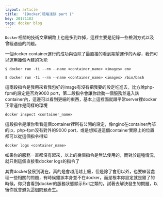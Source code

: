 ```yaml
---
layout: article
title:  "[Docker]粗略淺談 part I"
key: 20171102
tags: docker blog 
---
```

`Docker`相關的技術文章網路上也是多到炸掉，這裡主要是記錄一些檢測方式以及曾經遇過的問題。


一個docker container運行的成功與否除了最直接的看到期望運作的內容，我們可以運用幾個內建的功能

<!--more-->

`$ docker run -ti --rm --name <container_name> <images> env`

`$ docker run -ti --rm --name <container_name> <images> /bin/bash`

這兩段指令是我用來看我包好的image有沒有把我要的設定吃進去，比方說php-fpm的設定是否為9000 port，第二段指令會讓你啟動一個服務並進入該container內，這邊可以看到更細的東西，基本上這裡面就跟平常server裡docker正常運作是同樣的環境


`docker inspect <container_name>`

這段指令是讓你看看這個container裡所有公開的設定，像nginx在container內部的ip，php-fpm沒有對外的9000 port，或是想知道這個container實際上的位置都可以從這個指令得知


`docker logs <container_name>`

如果你的服務一直都沒有起來，以上的幾個指令是無法使用的，而對於這種情況，就只剩這個直接看docker logs的指令了


其實docker發展到現在，真的是會越用越上癮，但是除了會用以外，也要練習處理一些相關的問題，有時候錯誤本身並不在docker，而是根本你設定就是錯了的時候，你只會看到docker的服務狀態顯示Exit之類的，試著去解決發生的問題，以後你就會避免這個問題產生。